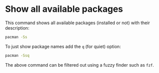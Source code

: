# Show all available packages
This command shows all available packages (installed or not) with their
description:
``` sh
pacman -Ss
```

To just show package names add the `q` (for quiet) option:
``` sh
pacman -Ssq
```

The above command can be filtered out using a fuzzy finder such
as `fzf`.

